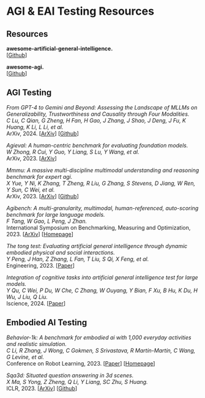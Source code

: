 # AGI & EAI Testing Resources

## Resources

**awesome-artificial-general-intelligence.**<br>
[[Github](https://github.com/freeman42x/awesome-artificial-general-intelligence)]

**awesome-agi.**<br>
[[Github](https://github.com/enricoros/awesome-agi)]

## AGI Testing

*From GPT-4 to Gemini and Beyond: Assessing the Landscape of MLLMs on Generalizability, Trustworthiness and Causality through Four Modalities.*<br>
*C Lu, C Qian, G Zheng, H Fan, H Gao, J Zhang, J Shao, J Deng, J Fu, K Huang, K Li, L Li, et al.*<br>
ArXiv, 2024.
[[ArXiv](https://arxiv.org/pdf/2401.15071.pdf)]
[[Github](https://openlamm.github.io/Leaderboards)]

*Agieval: A human-centric benchmark for evaluating foundation models.*<br>
*W Zhong, R Cui, Y Guo, Y Liang, S Lu, Y Wang, et al.*<br>
ArXiv, 2023.
[[ArXiv](https://arxiv.org/pdf/2304.06364)]

*Mmmu: A massive multi-discipline multimodal understanding and reasoning benchmark for expert agi.*<br>
*X Yue, Y Ni, K Zhang, T Zheng, R Liu, G Zhang, S Stevens, D Jiang, W Ren, Y Sun, C Wei, et al.*<br>
ArXiv, 2023.
[[ArXiv](https://arxiv.org/pdf/2311.16502)]
[[Github](https://mmmu-benchmark.github.io/)]

*Agibench: A multi-granularity, multimodal, human-referenced, auto-scoring benchmark for large language models.*<br>
*F Tang, W Gao, L Peng, J Zhan.*<br>
International Symposium on Benchmarking, Measuring and Optimization, 2023.
[[ArXiv](https://arxiv.org/pdf/2309.06495)]
[[Homepage](https://www.benchcouncil.org/agibench)]

*The tong test: Evaluating artificial general intelligence through dynamic embodied physical and social interactions.*<br>
*Y Peng, J Han, Z Zhang, L Fan, T Liu, S Qi, X Feng, et al.*<br>
Engineering, 2023.
[[Paper](https://www.sciencedirect.com/science/article/pii/S209580992300293X)]

*Integration of cognitive tasks into artificial general intelligence test for large models.*<br>
*Y Qu, C Wei, P Du, W Che, C Zhang, W Ouyang, Y Bian, F Xu, B Hu, K Du, H Wu, J Liu, Q Liu.*<br>
Iscience, 2024.
[[Paper](https://www.cell.com/iscience/fulltext/S2589-0042(24)00772-7)]

## Embodied AI Testing

*Behavior-1k: A benchmark for embodied ai with 1,000 everyday activities and realistic simulation.*<br>
*C Li, R Zhang, J Wong, C Gokmen, S Srivastava, R Martín-Martín, C Wang, G Levine, et al.*<br>
Conference on Robot Learning, 2023.
[[Paper](https://proceedings.mlr.press/v205/li23a/li23a.pdf)]
[[Homepage](https://behavior.stanford.edu/)]

*Sqa3d: Situated question answering in 3d scenes.*<br>
*X Ma, S Yong, Z Zheng, Q Li, Y Liang, SC Zhu, S Huang.*<br>
ICLR, 2023.
[[ArXiv](https://arxiv.org/pdf/2210.07474)]
[[Github](https://sqa3d.github.io/)]


